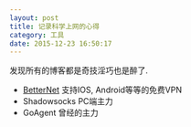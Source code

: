 ```yaml
---
layout: post
title: 记录科学上网的心得
category: 工具
date: 2015-12-23 16:50:17
---
```


发现所有的博客都是奇技淫巧也是醉了.

<!-- more -->

* [BetterNet](https://www.betternet.co/) 支持IOS, Android等等的免费VPN
* Shadowsocks PC端主力
* GoAgent 曾经的主力

